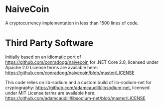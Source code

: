 NaiveCoin
=========

A cryptocurrency implementation in less than 1500 lines of code.

Third Party Software
====================

Initially based on an idiomatic port of https://github.com/conradoqg/naivecoin for .NET Core 2.0, licensed under Apache 2.0
License terms are available here: https://github.com/conradoqg/naivecoin/blob/master/LICENSE

This code relies on lib-sodium and a custom build of lib-sodium-net for cryptography: https://github.com/adamcaudill/libsodium-net, licensed under MIT
License terms are available here: https://github.com/adamcaudill/libsodium-net/blob/master/LICENSE